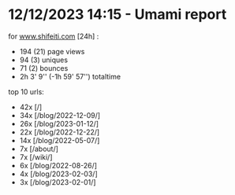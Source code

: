 # 12/12/2023 14:15 - Umami report
for www.shifeiti.com [24h] :

 - 194 (21) page views
 - 94 (3) uniques
 - 71 (2) bounces
 - 2h 3' 9'' (-1h 59' 57'') totaltime


top 10 urls:
 - 42x [/]
 - 34x [/blog/2022-12-09/]
 - 26x [/blog/2023-01-12/]
 - 22x [/blog/2022-12-22/]
 - 14x [/blog/2022-05-07/]
 - 7x [/about/]
 - 7x [/wiki/]
 - 6x [/blog/2022-08-26/]
 - 4x [/blog/2023-02-03/]
 - 3x [/blog/2023-02-01/]


